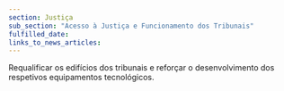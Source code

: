```yaml
---
section: Justiça
sub_section: "Acesso à Justiça e Funcionamento dos Tribunais"
fulfilled_date:
links_to_news_articles:
---
```


Requalificar os edifícios dos tribunais e reforçar o desenvolvimento dos respetivos equipamentos tecnológicos.
